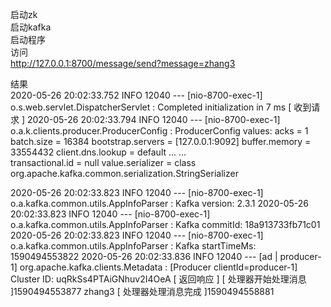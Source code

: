 启动zk  
启动kafka  
启动程序  
访问  
http://127.0.0.1:8700/message/send?message=zhang3

结果  
2020-05-26 20:02:33.752  INFO 12040 --- [nio-8700-exec-1] o.s.web.servlet.DispatcherServlet        : Completed initialization in 7 ms
[ 收到请求 ]
2020-05-26 20:02:33.794  INFO 12040 --- [nio-8700-exec-1] o.a.k.clients.producer.ProducerConfig    : ProducerConfig values:
    acks = 1
    batch.size = 16384
    bootstrap.servers = [127.0.0.1:9092]
    buffer.memory = 33554432
    client.dns.lookup = default
    ...
    ...  
    transactional.id = null
    value.serializer = class org.apache.kafka.common.serialization.StringSerializer


2020-05-26 20:02:33.823  INFO 12040 --- [nio-8700-exec-1] o.a.kafka.common.utils.AppInfoParser     : Kafka version: 2.3.1
2020-05-26 20:02:33.823  INFO 12040 --- [nio-8700-exec-1] o.a.kafka.common.utils.AppInfoParser     : Kafka commitId: 18a913733fb71c01
2020-05-26 20:02:33.823  INFO 12040 --- [nio-8700-exec-1] o.a.kafka.common.utils.AppInfoParser     : Kafka startTimeMs: 1590494553822
2020-05-26 20:02:33.836  INFO 12040 --- [ad | producer-1] org.apache.kafka.clients.Metadata        : [Producer clientId=producer-1] Cluster ID: uqRkSs4PTAiGNhuv2I4OeA
[ 返回响应 ]
[ 处理器开始处理消息 ]1590494553877
zhang3
[ 处理器处理消息完成 ]1590494558881

